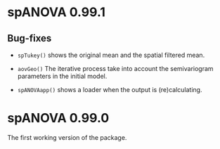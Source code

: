 # spANOVA 0.99.1

## Bug-fixes

* `spTukey()` shows the original mean and the spatial filtered mean.

* `aovGeo()` The iterative process take into account the semivariogram parameters in the initial model.

* `spANOVAapp()` shows a loader when the output is (re)calculating.


# spANOVA 0.99.0

The first working version of the package.

